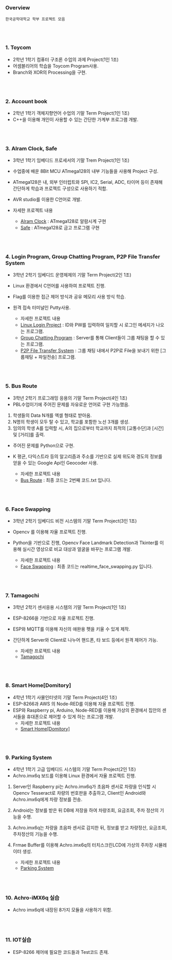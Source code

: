 ### Overview

```
한국공학대학교 학부 프로젝트 모음
```

<br><br>

### 1. Toycom
- 2학년 1학기 컴퓨터 구조론 수업의 과제 Project(1인 1조)
- 어셈블리어의 학습을 Toycom Program사용.
- Branch와 XOR의 Processing을 구현.

<br><br>

### 2. Account book
- 2학년 1학기 객체지향언어 수업의 기말 Term Project(1인 1조)
- C++을 이용해 개인이 사용할 수 있는 간단한 가계부 프로그램 개발.

<br><br>

### 3. Alram Clock, Safe
- 3학년 1학기 임베디드 프로세서의 기말 Trem Project(1인 1조)
- 수업중에 배운 8Bit MCU ATmega128의 내부 기능들을 사용해 Project 구성.
- ATmega128은 내, 외부 인터럽트와 SPI, IC2, Serial, ADC, 타이머 등이 존재해 간단하게 학습과 프로젝트 구성으로 사용하기 적합.
- AVR studio를 이용한 C언어로 개발.

- 자세한 프로젝트 내용
    - [Alram Clock](https://github.com/sangwoo24/Main-Project-in-KPU/tree/master/Alram%20Clock) : ATmega128로 알람시계 구현
    - [Safe](https://github.com/sangwoo24/Main-Project-in-KPU/tree/master/Safe) : ATmega128로 금고 프로그램 구현

<br><br>

### 4. Login Program, Group Chatting Program, P2P File Transfer System

- 3학년 2학기 임베디드 운영체제의 기말 Term Project(2인 1조)
- Linux 환경에서 C언어를 사용하여 프로젝트 진행.
- Flag를 이용한 접근 제어 방식과 공유 메모리 사용 방식 학습.
- 원격 접속 터미널인 Putty사용.

    - 자세한 프로젝트 내용
    - [Linux Login Project](https://github.com/sangwoo24/Main-Project-in-KPU/tree/master/Linux_Login%20Program) : ID와 PW를 입력하여 일치할 시 로그인 메세지가 나오는 프로그램.
    - [Group Chatting Program](https://github.com/sangwoo24/Main-Project-in-KPU/tree/master/GroupChatting%20in%20Linux%2CC%2CSocket) : Server를 통해 Client들이 그룹 채팅을 할 수 있는 프로그램.
    - [P2P File Transfer System](https://github.com/sangwoo24/Main-Project-in-KPU/tree/master/P2P_File_Transfer%20in%20Linux%2CC%2CSocket) : 그룹 채팅 내에서 P2P로 File을 보내기 위한 [그룹채팅 + 파일전송]
    프로그램.

<br><br>

### 5. Bus Route
- 3학년 2학기 프로그래밍 응용의 기말 Term Project(4인 1조)
- PBL수업이기에 주어진 문제를 자유로운 언어로 구현 가능했음.
1. 학생들의 Data N개를 엑셀 형태로 받아옴.
2. N명의 학생이 모두 탈 수 있고, 학교를 포함한 노선 3개를 생성.
3. 임의의 학생 A를 입력할 시, A의 집으로부터 학교까지 최적의 [교통수단]과 [시간] 및 [거리]를 출력.
- 주어진 문제를 Python으로 구현.
- K 평균, 다익스트라 등의 알고리즘과 주소를 기반으로 실제 위도와 경도의 정보를 얻을 수 있는 Google Api인 Geocoder 사용.
    
    - 자세한 프로젝트 내용
    - [Bus Route](https://github.com/sangwoo24/Main-Project-in-KPU/tree/master/Bus%20route) : 최종 코드는 2번째 코드.txt 입니다.

<br><br>

### 6. Face Swapping
- 3학년 2학기 임베디드 비전 시스템의 기말 Term Project(3인 1조)
- Opencv 를 이용해 자율 프로젝트 진행.
- Python을 기반으로 진행, Opencv Face Landmark Detection과 Tkinter를 이용해 실시간 영상으로 비교 대상과 얼굴을 바꾸는 프로그램 개발.
    
    - 자세한 프로젝트 내용
    - [Face Swapping](https://github.com/sangwoo24/Main-Project-in-KPU/tree/master/Embedded%20Vision%20System%20-%20Face%20swapping) : 최종 코드는 realtime_face_swapping.py 입니다.

<br><br>

### 7. Tamagochi
- 3학년 2학기 센서응용 시스템의 기말 Term Project(1인 1조)
- ESP-8266을 기반으로 자율 프로젝트 진행.
- ESP와 MQTT를 이용해 자신의 애완용 펫을 키울 수 있게 제작.
- 간단하게 Server와 Client로 나누어 핸드폰, 타 보드 등에서 원격 제어가 가능.

    - 자세한 프로젝트 내용
    - [Tamagochi](https://github.com/sangwoo24/Main-Project-in-KPU/tree/master/Tamagotchi)

<br><br>

### 8. Smart Home[Domitory]
- 4학년 1학기 사물인터넷의 기말 Term Project(4인 1조)
- ESP-8266과 AWS 의 Node-RED를 이용해 자율 프로젝트 진행.
- ESP와 Raspberry pi, Arduino, Node-RED를 이용해 가상의 환경에서 집안의 센서들을 휴대폰으로 제어할 수 있게 하는 프로그램 개발.
    - 자세한 프로젝트 내용
    - [Smart Home[Domitory]](https://github.com/sangwoo24/Main-Project-in-KPU/tree/master/Smart%20Home(Domitory))

<br><br>

### 9. Parking System
- 4학년 1학기 고급 임베디드 시스템의 기말 Term Project(2인 1조)
- Achro.imx6q 보드를 이용해 Linux 환경에서 자율 프로젝트 진행.
1. Server인 Raspberry pi는 Achro.imx6q가 초음파 센서로 차량을 
인식할 시 Opencv Tesseract로 차량의 번호판을 추출하고, Client인 Android와 Achro.imx6q에게 차량 정보를 전송.

2. Android는 정보를 받은 뒤 DB에 저장을 하여 차량조회, 요금조회, 주차 정산의 기능을 수행.
3. Achro.imx6q는 차량을 초음파 센서로 감지한 뒤, 정보를 받고 차량정산, 요금조회, 주차정산의 기능을 수행.
4. Frmae Buffer를 이용해 Achro.imx6q의 터치스크린LCD에 가상의 주차장 시뮬레이터 생성.  

    - 자세한 프로젝트 내용
    - [Parking System](https://github.com/sangwoo24/Main-Project-in-KPU/tree/master/Parking%20System%20Project)

<br><br>

### 10. Achro-iMX6q 실습
- Achro imx6q에 내장된 8가지 모듈을 사용하기 위함.

<br><br>

### 11. IOT실습
- ESP-8266 제어에 필요한 코드들과 Test코드 존재.
